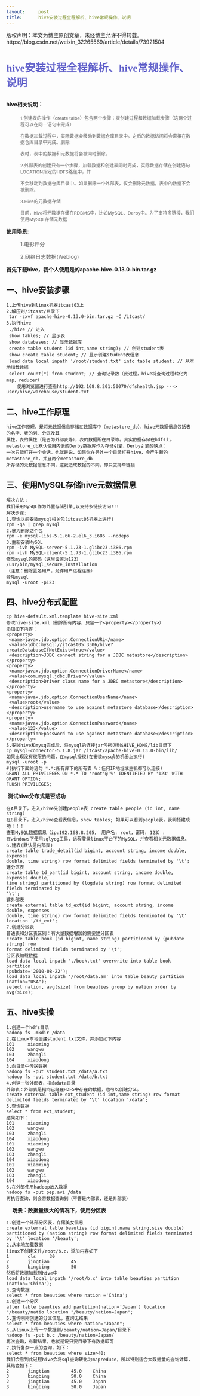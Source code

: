 ```yaml
---
layout:     post
title:      hive安装过程全程解析、hive常规操作、说明
---
```

<div id="article_content" class="article_content clearfix csdn-tracking-statistics" data-pid="blog" data-mod="popu_307" data-dsm="post">
								<div class="article-copyright">
					版权声明：本文为博主原创文章，未经博主允许不得转载。					https://blog.csdn.net/weixin_32265569/article/details/73921504				</div>
								            <link rel="stylesheet" href="https://csdnimg.cn/release/phoenix/template/css/ck_htmledit_views-f76675cdea.css">
						<div class="htmledit_views" id="content_views">
                
<h1><span style="font-family:'Microsoft YaHei';color:#6666cc;">hive安装过程全程解析、hive常规操作、说明</span></h1>
<h2><span style="font-size:14px;"><strong>hive相关说明：</strong></span></h2>
<blockquote style="border:none;">
<p><span style="font-size:12px;">1.创建表的操作（create talbe）包含两个步骤：表创建过程和数据加载步骤（这两个过程可以在同一语句中完成）</span></p>
<p><span style="font-size:12px;">在数据加载过程中，实际数据会移动到数据仓库目录中。之后的数据访问将会直接在数据仓库目录中完成。删除</span></p>
<p><span style="font-size:12px;">表时，表中的数据和元数据将会被同时删除。</span></p>
<p><span style="font-size:12px;">2.外部表的创建只有一个步骤，加载数据和创建表同时完成，实际数据存储在创建语句LOCATION指定的HDFS路径中，并</span></p>
<p><span style="font-size:12px;">不会移动到数据仓库目录中。如果删除一个外部表，仅会删除元数据，表中的数据不会被删除。</span></p>
<p><span style="font-size:12px;">3.Hive的元数据存储</span></p>
<p><span style="font-size:12px;">目前，hive将元数据存储在RDBMS中，比如MySQL、Derby中。为了支持多链接，我们使用MySQL存储元数据</span></p>
</blockquote>
<span style="font-size:14px;"><strong>使用场景:</strong></span>
<blockquote style="border:none;">
<p><span style="font-size:14px;">1.电影评分</span></p>
<p><span style="font-size:14px;">2.网络日志数据(Weblog)</span></p>
</blockquote>
<p><span style="font-size:14px;"><strong>首先下载hive，我个人使用是的apache-hive-0.13.0-bin.tar.gz</strong></span></p>
<h2><strong>一、hive安装步骤</strong></h2>
<pre><code class="language-plain">1.上传hive到linux机器itcast03上
2.解压到/itcast/目录下
 tar -zxvf apache-hive-0.13.0-bin.tar.gz -C /itcast/
3.执行hive
 ./hive // 进入
 show tables; // 显示表
 show databases; // 显示数据库
 create table student (id int,name string); // 创建student表
 show create table student; // 显示创建student表信息
 load data local inpath '/root/student.txt' into table student; // 从本地加载数据
 select count(*) from student; // 查询记录数（此过程，hive将查询过程转化为map、reducer）
	使用浏览器进行查看http://192.168.8.201:50070/dfshealth.jsp ---&gt;  user/hive/warehouse/student.txt</code></pre>
<h2>二、hive工作原理</h2>
<div><pre><code class="language-plain">hive工作原理，是将元数据信息存储在数据库中（metastore_db），hive元数据信息包括表的名字、表的列、分区及其
属性，表的属性（是否为外部表等），表的数据所在目录等。真实数据存储在hdfs上。
metastore_db默认使用内嵌的Derby数据库作为存储引擎，Derby引擎的缺点：
一次只能打开一个会话。也就是说，如果你在另外一个目录打开hive，会产生新的metastore_db，并且两个metastore_db
所存储的元数据信息不同，这就造成数据的不同，即只支持单链接</code></pre></div>
<span></span>
<h2>三、使用MySQL存储hive元数据信息</h2>
<div><pre><code class="language-plain">解决方法：
我们采用MySQL作为外置存储引擎,以支持多链接访问!!!
解决步骤:
1.查询以前安装mysql相关包(itcast05机器上进行)
rpm -qa | grep mysql
2.暴力删除这个包
rpm -e mysql-libs-5.1.66-2.el6_3.i686 --nodeps
3.重新安装MySQL 
rpm -ivh MySQL-server-5.1.73-1.glibc23.i386.rpm
rpm -ivh MySQL-client-5.1.73-1.glibc23.i386.rpm
修改mysql的密码（这里设置为123）
/usr/bin/mysql_secure_installation
（注意：删除匿名用户，允许用户远程连接）
登陆mysql
mysql -uroot -p123</code></pre></div>
<h2>四、hive分布式配置</h2>
<div><pre><code class="language-plain">cp hive-default.xml.template hive-site.xml
修改hive-site.xml（删除所有内容，只留一个&lt;property&gt;&lt;/property&gt;）
添加如下内容：
&lt;property&gt;
 &lt;name&gt;javax.jdo.option.ConnectionURL&lt;/name&gt;
 &lt;value&gt;jdbc:mysql://itcast05:3306/hive?createDatabaseIfNotExist=true&lt;/value&gt;
 &lt;description&gt;JDBC connect string for a JDBC metastore&lt;/description&gt;
&lt;/property&gt;
&lt;property&gt;
 &lt;name&gt;javax.jdo.option.ConnectionDriverName&lt;/name&gt;
 &lt;value&gt;com.mysql.jdbc.Driver&lt;/value&gt;
 &lt;description&gt;Driver class name for a JDBC metastore&lt;/description&gt;
&lt;/property&gt;
&lt;property&gt;
 &lt;name&gt;javax.jdo.option.ConnectionUserName&lt;/name&gt;
 &lt;value&gt;root&lt;/value&gt;
 &lt;description&gt;username to use against metastore database&lt;/description&gt;
&lt;/property&gt;
&lt;property&gt;
 &lt;name&gt;javax.jdo.option.ConnectionPassword&lt;/name&gt;
 &lt;value&gt;123&lt;/value&gt;
 &lt;description&gt;password to use against metastore database&lt;/description&gt;
&lt;/property&gt;
5.安装hive和mysq完成后，将mysql的连接jar包拷贝到$HIVE_HOME/lib目录下
cp mysql-connector-5.1.8.jar /itcast/apache-hive-0.13.0-bin/lib/
如果出现没有权限的问题，在mysql授权(在安装mysql的机器上执行)
mysql -uroot -p
#(执行下面的语句 *.*:所有库下的所有表 %：任何IP地址或主机都可以连接)
GRANT ALL PRIVILEGES ON *.* TO 'root'@'%' IDENTIFIED BY '123' WITH GRANT OPTION;
FLUSH PRIVILEGES;</code></pre> <strong><span style="font-size:14px;">测试hive分布式是否成功</span></strong></div>
<div><pre><code class="language-plain"><span style="font-size:12px;">在A目录下，进入/hive先创建people表 create table people (id int, name string)
在B目录下，进入/hive查看表信息，show tables; 如果可以看到people表，表明搭建成功！！！
查看MySQL数据信息（ip:192.168.8.205， 用户名: root，密码: 123）:
在windows下使用sqlyog工具，远程登录linux平台下的MySQL，并查看相关元数据信息。
6.建表(默认是内部表)
create table trade_detail(id bigint, account string, income double, expenses
double, time string) row format delimited fields terminated by '\t';
建分区表
create table td_part(id bigint, account string, income double, expenses double,
time string) partitioned by (logdate string) row format delimited fields terminated by
'\t';
建外部表
create external table td_ext(id bigint, account string, income double, expenses
double, time string) row format delimited fields terminated by '\t' location '/td_ext';
7.创建分区表
普通表和分区表区别：有大量数据增加的需要建分区表
create table book (id bigint, name string) partitioned by (pubdate string) row
format delimited fields terminated by '\t';
分区表加载数据
load data local inpath './book.txt' overwrite into table book partition
(pubdate='2010-08-22');
load data local inpath '/root/data.am' into table beauty partition (nation="USA");
select nation, avg(size) from beauties group by nation order by avg(size);</span></code></pre></div>
<h2>五、hive实操<span> </span></h2>
<div><span></span><pre><code class="language-plain">1.创建一个hdfs目录
hadoop fs -mkdir /data
2.在linux本地创建student.txt文件，并添加如下内容
101     xiaoming
102     wangwu
103     zhangli
104     xiaodong
3.向目录中传送数据
hadoop fs -put student.txt /data/a.txt
hadoop fs -put student.txt /data/b.txt
4.创建一张外部表，指向data目录
外部表：外部表是指向已经在HDFS中存在的数据，也可以创建分区。
create external table ext_student (id int,name string) row format delimited fields terminated by '\t' location '/data';
5.查询数据
select * from ext_student;
结果如下：
101     xiaoming
102     wangwu
103     zhangli
104     xiaodong
101     xiaoming
102     wangwu
103     zhangli
104     xiaodong
101     xiaoming
102     wangwu
103     zhangli
104     xiaodong
6.在外部使用hadoop放入数据
hadoop fs -put pep.avi /data 
再执行查询，则会将数据查询到（不管是内部表，还是外部表）</code></pre></div>
<span></span>
<p>    <strong><span style="font-size:14px;">场景：数据量很大的情况下，使用分区表<br></span></strong></p>
<p></p>
<pre><code class="language-plain"><span style="font-size:12px;">1.创建一个外部分区表，存储美女信息
create external table beauties (id bigint,name string,size double) partitioned by (nation string) row format delimited fields terminated by '\t' location '/beauty';
2.从本地加载数据
linux下创建文件/root/b.c，添加内容如下
1       cls     30
2       jingtian        45
3       bingbing        50
然后将数据加载到hive中
load data local inpath '/root/b.c' into table beauties partition (nation='China');
3.查询数据
select * from beauties where nation ='China';
4.创建一个分区
alter table beauties add partition(nation='Japan') location "/beauty/natio location "/beauty/nation=Japan";
5.查询刚刚创建的分区信息，查询无结果
select * from beauties where nation="Japan";
6.从linux上传一个数据到/beauty/nation=Japan/目录下
hadoop fs -put b.c /beauty/nation=Japan/
再次查询，有新结果。也就是说只要目录下有数据即可
7.执行复杂一点的查询，如下：
select * from beauties where size&gt;40;
我们会看到此过程hive会将sql查询转化为mapreduce，所以特别适合大数据量的查询计算，其结查如下：
2       jingtian        45.0    China
3       bingbing        50.0    China
2       jingtian        45.0    Japan
3       bingbing        50.0    Japan</span></code></pre><br>            </div>
                </div>